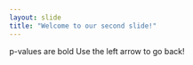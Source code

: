```yaml
---
layout: slide
title: "Welcome to our second slide!"
---
```

p-values are bold
Use the left arrow to go back!
